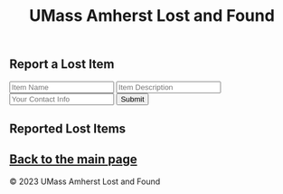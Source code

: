 <!DOCTYPE html>
<html lang="en">
<head>
  <meta charset="UTF-8">
  <meta name="viewport" content="width=device-width, initial-scale=1.0">
  <link rel="stylesheet" href="styles.css">
</head>
<body>
  <header>
    <h1>UMass Amherst Lost and Found</h1>
  </header>
  <main>
    <section>
      <h2>Report a Lost Item</h2>
      <form id="report-form">
        <input type="text" id="item-name" placeholder="Item Name" required>
        <input type="text" id="item-description" placeholder="Item Description" required>
        <input type="text" id="contact-info" placeholder="Your Contact Info" required>
        <button type="submit">Submit</button>
      </form>
    </section>
    <section>
      <h2>Reported Lost Items</h2>
      <div id="lost-items-list">
        <!-- Reported lost items will be displayed here -->
      </div>
    </section>
    <section id="README">
          <h2><a href="README.md" class="button">Back to the main page</a></h2>
          <div id="main-page"></div>
        </section>
  </main>
  <footer>
    <p>&copy; 2023 UMass Amherst Lost and Found</p>
  </footer>
  <script src="script.js"></script>
</body>
</html>
